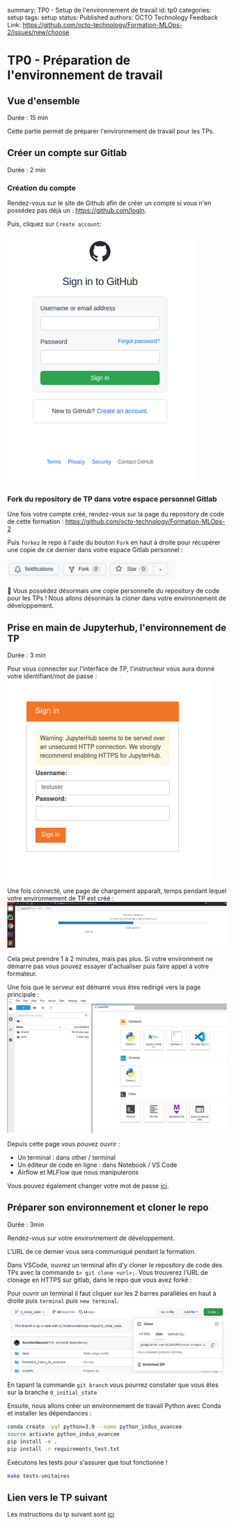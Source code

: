 summary: TP0 - Setup de l'environnement de travail
id: tp0
categories: setup
tags: setup
status: Published
authors: OCTO Technology
Feedback Link: https://github.com/octo-technology/Formation-MLOps-2/issues/new/choose

# TP0 - Préparation de l'environnement de travail

## Vue d'ensemble

Durée : 15 min

Cette partie permet de préparer l'environnement de travail pour les TPs.

## Créer un compte sur Gitlab

Durée : 2 min

### Création du compte

Rendez-vous sur le site de Github afin de créer un compte si vous n'en possédez pas déjà
un : <https://github.com/login>.

Puis, cliquez sur `Create account`:

![Page de connexion à gitlab.com](./docs/tp0/github-sign-in-page.png)

### Fork du repository de TP dans votre espace personnel Gitlab

Une fois votre compte créé, rendez-vous sur la page du repository de code de cette
formation : <https://github.com/octo-technology/Formation-MLOps-2>

Puis `forkez` le repo à l'aide du bouton `Fork` en haut à droite pour récupérer une copie de ce dernier dans votre
espace Gitlab personnel :

![bouton fork](docs/tp0/github-fork-button.png)

🏁 Vous possédez désormais une copie personnelle du repository de code pour les TPs ! Nous allons désormais la cloner
dans votre environnement de développement.

## Prise en main de Jupyterhub, l'environnement de TP

Durée : 3 min

Pour vous connecter sur l'interface de TP, l'instructeur vous aura donné votre identifiant/mot de passe :
![Connection](docs/tp0/connection.png)

Une fois connecté, une page de chargement apparaît, temps pendant lequel votre environnement de TP est créé :
![StartingServer](docs/tp0/starting_server.png)

Cela peut prendre 1 à 2 minutes, mais pas plus. Si votre environment ne démarre pas vous pouvez essayer d'actualiser
puis faire appel à votre formateur.

Une fois que le serveur est démarré vous êtes redirigé vers la page principale :
![HomePage](docs/tp0/homepage.png)

Depuis cette page vous pouvez ouvrir :

- Un terminal : dans other / terminal
- Un éditeur de code en ligne : dans Notebook / VS Code
- Airflow et MLFlow que nous manipulerons

Vous pouvez également changer votre mot de passe [ici](https://lab.aws.octo.training/jupyter/hub/auth/change-password).

## Préparer son environnement et cloner le repo

Durée : 3min

Rendez-vous sur votre environnement de développement.

L'URL de ce dernier vous sera communiqué pendant la formation.

Dans VSCode, ouvrez un terminal afin d'y cloner le repository de code des TPs avec la commande `$> git clone <url>;`.
Vous trouverez l'URL de clonage en HTTPS sur gitlab, dans le repo que vous avez forké :

Pour ouvrir un terminal il faut cliquer sur les 2 barres parallèles en haut à droite puis `terminal`
puis `new terminal`.
![bouton clonage](docs/tp0/github-clone-button.png)

En tapant la commande `git branch` vous pourrez constater que vous êtes sur la branche `0_initial_state`

Ensuite, nous allons créer un environnement de travail Python avec Conda et installer les dépendances :

```bash
conda create -yqf python=3.9 --name python_indus_avancee
source activate python_indus_avancee
pip install -e .
pip install -r requirements_test.txt
```

Exécutons les tests pour s'assurer que tout fonctionne !

```bash
make tests-unitaires
```

## Lien vers le TP suivant

Les instructions du tp suivant sont [ici](https://octo-technology.github.io/Formation-MLOps-2/tp1#0)